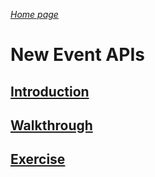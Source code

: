 _[Home page](../index.md)_



# New Event APIs

## [Introduction](intro.md)
## [Walkthrough](walkthrough.md)
## [Exercise](exercise.md)
